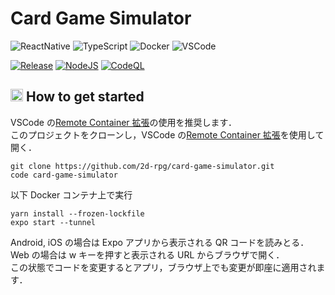 # Card Game Simulator

![ReactNative](https://img.shields.io/static/v1?label=React%20Native&message=v0.63.2&color=61DAFB&logo=react)
![TypeScript](https://img.shields.io/static/v1?label=TypeScript&message=v3.9.5&color=007ACC&logo=typeScript)
![Docker](https://img.shields.io/static/v1?label=Docker&message=v19.3.13&color=2496ED&logo=docker)
![VSCode](https://img.shields.io/static/v1?label=Visual%20Studio%20Code&message=v1.49.3&color=007ACC&logo=visual-studio-code)

[![Release](https://img.shields.io/github/v/release/2d-rpg/card-game-simulator?include_prereleases)](https://github.com/2d-rpg/card-game-simulator/releases)
[![NodeJS](https://github.com/2d-rpg/card-game-simulator/workflows/NodeJS/badge.svg)](https://github.com/2d-rpg/card-game-simulator/actions?query=workflow%3ANodeJS)
[![CodeQL](https://github.com/2d-rpg/card-game-simulator/workflows/CodeQL/badge.svg)](https://github.com/2d-rpg/card-game-simulator/actions?query=workflow%3ACodeQL)

## <img src="https://user-images.githubusercontent.com/42469701/95276781-1b815500-0887-11eb-84e5-f1dc89df3efb.png" width="20px"> How to get started

VSCode の[Remote Container 拡張](https://code.visualstudio.com/docs/remote/containers)の使用を推奨します．  
このプロジェクトをクローンし，VSCode の[Remote Container 拡張](https://code.visualstudio.com/docs/remote/containers)を使用して開く．

```
git clone https://github.com/2d-rpg/card-game-simulator.git
code card-game-simulator
```

以下 Docker コンテナ上で実行

```
yarn install --frozen-lockfile
expo start --tunnel
```

Android, iOS の場合は Expo アプリから表示される QR コードを読みとる．  
Web の場合は w キーを押すと表示される URL からブラウザで開く．  
この状態でコードを変更するとアプリ，ブラウザ上でも変更が即座に適用されます．
